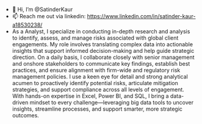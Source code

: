 - 👋 Hi, I’m @SatinderKaur
- 📫 Reach me out via linkedin: https://www.linkedin.com/in/satinder-kaur-a18530238/
- As a Analyst, I specialize in conducting in-depth research and analysis to identify, assess, and manage risks associated with global client engagements. My role involves translating complex data into actionable insights that support informed decision-making and help guide strategic direction. On a daily basis, I collaborate closely with senior management and onshore stakeholders to communicate key findings, establish best practices, and ensure alignment with firm-wide and regulatory risk management policies. I use a keen eye for detail and strong analytical acumen to proactively identify potential risks, articulate mitigation strategies, and support compliance across all levels of engagement. With hands-on expertise in Excel, Power BI, and SQL, I bring a data-driven mindset to every challenge—leveraging big data tools to uncover insights, streamline processes, and support smarter, more strategic outcomes.

<!---
SatinderKaur4432/SatinderKaur4432 is a ✨ special ✨ repository because its `README.md` (this file) appears on your GitHub profile.
You can click the Preview link to take a look at your changes.
--->
